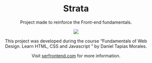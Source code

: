 <h1 align="center">
    Strata
</h1>
<p align="center">Project made to reinforce the Front-end fundamentals.</p>
<p align="center">
    <img src=".github/strata.gif">
</p>
<p align="center">This project was developed during the course “Fundamentals of Web Design. Learn HTML, CSS and Javascript ” by Daniel Tapias Morales.</p>
<p align="center">Visit <a href="http://serfrontend.com/cursos">serfrontend.com</a> for more information.</p>
